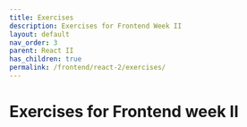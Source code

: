 ```yaml
---
title: Exercises
description: Exercises for Frontend Week II
layout: default
nav_order: 3
parent: React II
has_children: true
permalink: /frontend/react-2/exercises/
---
```


# Exercises for Frontend week II
